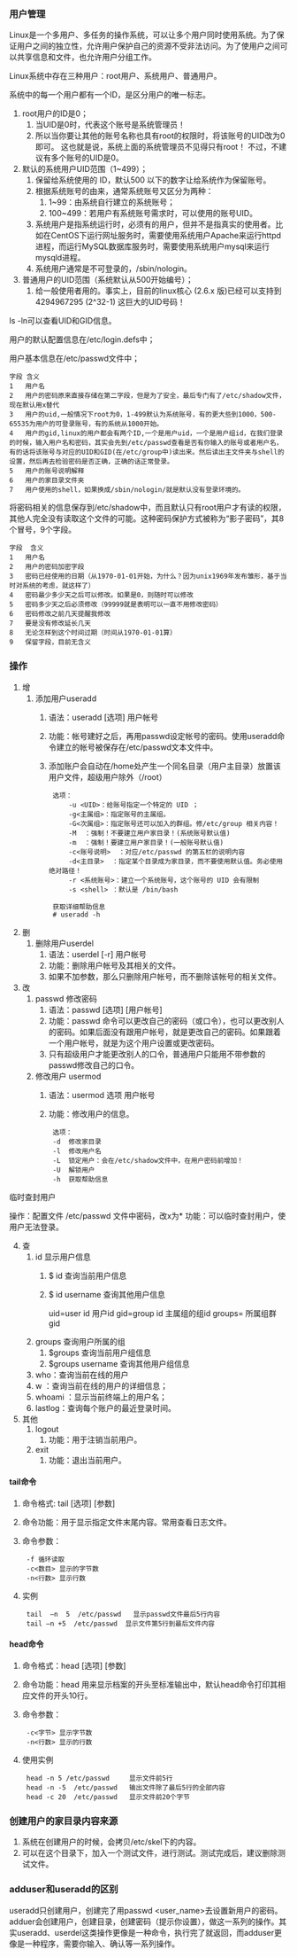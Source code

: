 ### 用户管理 ###
Linux是一个多用户、多任务的操作系统，可以让多个用户同时使用系统。为了保证用户之间的独立性，允许用户保护自己的资源不受非法访问。为了使用户之间可以共享信息和文件，也允许用户分组工作。

Linux系统中存在三种用户：root用户、系统用户、普通用户。 

系统中的每一个用户都有一个ID，是区分用户的唯一标志。

1. root用户的ID是0；
	1. 当UID是0时，代表这个账号是系统管理员！ 
	2. 所以当你要让其他的账号名称也具有root的权限时，将该账号的UID改为0 即可。 这也就是说，系统上面的系统管理员不见得只有root！ 不过，不建议有多个账号的UID是0。
2. 默认的系统用户UID范围（1~499）；
	1. 保留给系统使用的 ID，默认500 以下的数字让给系统作为保留账号。
	2. 根据系统账号的由来，通常系统账号又区分为两种：
		1. 1~99：由系统自行建立的系统账号；
		2. 100~499：若用户有系统账号需求时，可以使用的账号UID。
	3. 系统用户是指系统运行时，必须有的用户，但并不是指真实的使用者。比如在CentOS下运行网址服务时，需要使用系统用户Apache来运行httpd进程，而运行MySQL数据库服务时，需要使用系统用户mysql来运行mysqld进程。
	4. 系统用户通常是不可登录的，/sbin/nologin。
3. 普通用户的UID范围（系统默认从500开始编号）；
	1. 给一般使用者用的。事实上，目前的linux核心 (2.6.x 版)已经可以支持到 4294967295 (2^32-1) 这巨大的UID号码！ 

ls -ln可以查看UID和GID信息。

用户的默认配置信息在/etc/login.defs中；

用户基本信息在/etc/passwd文件中；

	字段 含义
	1	用户名
	2	用户的密码原来直接存储在第二字段，但是为了安全，最后专门有了/etc/shadow文件，现在默认用x替代
	3	用户的uid,一般情况下root为0，1-499默认为系统账号，有的更大些到1000，500-65535为用户的可登录账号，有的系统从1000开始。
	4	用户的gid,linux的用户都会有两个ID,一个是用户uid，一个是用户组id，在我们登录的时候，输入用户名和密码，其实会先到/etc/passwd查看是否有你输入的账号或者用户名，有的话将该账号与对应的UID和GID(在/etc/group中)读出来。然后读出主文件夹与shell的设置，然后再去检验密码是否正确，正确的话正常登录。
	5	用户的账号说明解释
	6	用户的家目录文件夹
	7	用户使用的shell，如果换成/sbin/nologin/就是默认没有登录环境的。

将密码相关的信息保存到/etc/shadow中，而且默认只有root用户才有读的权限，其他人完全没有读取这个文件的可能。这种密码保护方式被称为“影子密码”，其8个冒号，9个字段。

	字段	含义
	1	用户名
	2	用户的密码加密字段
	3	密码已经使用的日期（从1970-01-01开始，为什么？因为unix1969年发布雏形，基于当时对系统的考虑，就这样了）
	4	密码最少多少天之后可以修改。如果是0，则随时可以修改
	5	密码多少天之后必须修改（99999就是表明可以一直不用修改密码）
	6	密码修改之前几天提醒我修改
	7	要是没有修改延长几天
	8	无论怎样到这个时间过期（时间从1970-01-01算）
	9	保留字段，目前无含义


### 操作 ###
1. 增
	1. 添加用户useradd
		1. 语法：useradd  [选项]  用户帐号
		2. 功能：帐号建好之后，再用passwd设定帐号的密码。使用useradd命令建立的帐号被保存在/etc/passwd文本文件中。
		3. 添加账户会自动在/home处产生一个同名目录（用户主目录）放置该用户文件，超级用户除外（/root）


				选项：
					-u <UID>：给账号指定一个特定的 UID ； 
					-g<主属组>：指定账号的主属组。 
					-G<次属组>：指定账号还可以加入的群组。修/etc/group 相关内容！ 
					-M  ：强制！不要建立用户家目录！(系统账号默认值)
					-m  ：强制！要建立用户家目录！(一般账号默认值) 
					-c<账号说明>  ：对应/etc/passwd 的第五栏的说明内容
					-d<主目录>  ：指定某个目录成为家目录，而不要使用默认值。务必使用绝对路径！ 
					-r <系统账号>：建立一个系统账号，这个账号的 UID 会有限制 
					-s <shell> ：默认是 /bin/bash 
				
				获取详细帮助信息
				# useradd -h 
2. 删
	1. 删除用户userdel 
		1. 语法：userdel  [-r]  用户帐号
		2. 功能：删除用户帐号及其相关的文件。
		3. 如果不加参数，那么只删除用户帐号，而不删除该帐号的相关文件。
3. 改
	1. passwd 修改密码
		1. 语法：passwd  [选项]  [用户帐号]
		2. 功能：passwd 命令可以更改自己的密码（或口令），也可以更改别人的密码。如果后面没有跟用户帐号，就是更改自己的密码。如果跟着一个用户帐号，就是为这个用户设置或更改密码。
		3. 只有超级用户才能更改别人的口令，普通用户只能用不带参数的passwd修改自己的口令。
	2. 修改用户 usermod
		1. 语法：usermod  选项  用户帐号
		2. 功能：修改用户的信息。
				
				选项：
				-d	修改家目录
				-l  修改用户名
				-L	锁定用户：会在/etc/shadow文件中，在用户密码前增加！
				-U	解锁用户
				-h	获取帮助信息

临时查封用户

操作：配置文件 /etc/passwd 文件中密码，改x为*
功能：可以临时查封用户，使用户无法登录。


4. 查
	1. id 显示用户信息
		1.  $ id 查询当前用户信息
		2.  $ id username 查询其他用户信息

			uid=user id    用户id
			gid=group id   主属组的组id
			groups= 所属组群gid
	2. groups  查询用户所属的组
		1. $groups 查询当前用户组信息
		2. $groups username 查询其他用户组信息
	1. who：查询当前在线的用户
	2. w ：查询当前在线的用户的详细信息；
	3. whoami ：显示当前终端上的用户名；
	4. lastlog：查询每个账户的最近登录时间。
5. 其他
	1. logout
		1. 功能：用于注销当前用户。
	2. exit
		1. 功能：退出当前用户。

#### tail命令 ####
1. 命令格式:	tail [选项] [参数]   
2. 命令功能：用于显示指定文件末尾内容。常用查看日志文件。
3. 命令参数：

		-f 循环读取
		-c<数目> 显示的字节数
		-n<行数> 显示行数
4. 实例
	
		tail  –n  5  /etc/passwd   显示passwd文件最后5行内容
		tail –n +5  /etc/passwd  显示文件第5行到最后文件内容


#### head命令 ####
1. 命令格式：head [选项] [参数]
2. 命令功能：head 用来显示档案的开头至标准输出中，默认head命令打印其相应文件的开头10行。 
3. 命令参数：

		-c<字节> 显示字节数
		-n<行数> 显示的行数
4. 使用实例

		head -n 5 /etc/passwd     显示文件前5行
		head -n -5  /etc/passwd   输出文件除了最后5行的全部内容
		head -c 20  /etc/passwd   显示文件前20个字节 

### 创建用户的家目录内容来源 ###
1. 系统在创建用户的时候，会拷贝/etc/skel下的内容。
2. 可以在这个目录下，加入一个测试文件，进行测试。测试完成后，建议删除测试文件。

### adduser和useradd的区别 ###

useradd只创建用户，创建完了用passwd <user_name>去设置新用户的密码。adduer会创建用户，创建目录，创建密码（提示你设置），做这一系列的操作。其实useradd、userdel这类操作更像是一种命令，执行完了就返回，而adduser更像是一种程序，需要你输入、确认等一系列操作。